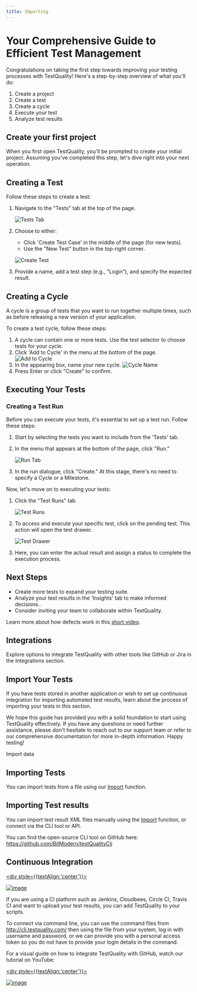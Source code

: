 ```yaml
---
title: Importing
---
```


# Your Comprehensive Guide to Efficient Test Management

Congratulations on taking the first step towards improving your testing processes with TestQuality! Here's a step-by-step overview of what you'll do:

1. Create a project
2. Create a test
3. Create a cycle
4. Execute your test
5. Analyze test results

## Create your first project

When you first open TestQuality, you'll be prompted to create your initial project. Assuming you've completed this step, let's dive right into your next operation.

## Creating a Test

Follow these steps to create a test:

1. Navigate to the "Tests" tab at the top of the page.

   ![Tests Tab](img/img2/img_13.png)

2. Choose to either:
   - Click 'Create Test Case' in the middle of the page (for new tests).
   - Use the "New Test" button in the top-right corner.
   
   ![Create Test](img/img2/img_11.png)

3. Provide a name, add a test step (e.g., "Login"), and specify the expected result.

## Creating a Cycle

A cycle is a group of tests that you want to run together multiple times, such as before releasing a new version of your application. 

To create a test cycle, follow these steps:

1. A cycle can contain one or more tests. Use the test selector to choose tests for your cycle.
2. Click 'Add to Cycle' in the menu at the bottom of the page.
   ![Add to Cycle](img_14.png)
3. In the appearing box, name your new cycle.
   ![Cycle Name](img_15.png)
4. Press Enter or click "Create" to confirm.

## Executing Your Tests

### Creating a Test Run

Before you can execute your tests, it's essential to set up a test run. Follow these steps:

1. Start by selecting the tests you want to include from the 'Tests' tab.

2. In the menu that appears at the bottom of the page, click "Run."

   ![Run Tab](img/img2/img_12.png)

3. In the run dialogue, click "Create." At this stage, there's no need to specify a Cycle or a Milestone.

Now, let's move on to executing your tests:

1. Click the "Test Runs" tab.

   ![Test Runs](img/img2/img_16.png)

2. To access and execute your specific test, click on the pending test. This action will open the test drawer.

   ![Test Drawer](img/img2/img_18.png)

3. Here, you can enter the actual result and assign a status to complete the execution process.

## Next Steps
- Create more tests to expand your testing suite.
- Analyze your test results in the 'Insights' tab to make informed decisions..
- Consider inviting your team to collaborate within TestQuality.

Learn more about how defects work in this [short video](https://www.example.com/defectsvideo).

## Integrations

Explore options to integrate TestQuality with other tools like GitHub or Jira in the Integrations section.

## Import Your Tests

If you have tests stored in another application or wish to set up continuous integration for importing automated test results, learn about the process of importing your tests in this section.

We hope this guide has provided you with a solid foundation to start using TestQuality effectively. If you have any questions or need further assistance, please don't hesitate to reach out to our support team or refer to our comprehensive documentation for more in-depth information. Happy testing!


Import data

## Importing Tests

You can import tests from a file using our [Import](importing) function.

## Importing Test results
You can import test result XML files manually using the [Import](importing) function, or connect via the CLI tool or API.

You can find the open-source CLI tool on GitHub here: https://github.com/BitModern/testQualityCli

## Continuous Integration

<a href="https://www.youtube.com/watch?v=-pVzAUUtpcI"> <div style={{textAlign:'center'}}>

![image](img/img_48.png)

</div></a>



If you are using a CI platform such as Jenkins, Cloudbees, Circle CI, Travis CI and want to upload your test results, you can add TestQuality to your scripts.

To connect via command line, you can use the command files from http://cli.testquality.com/ then using the file from your system, log in with username and password, or we can provide you with a personal access token so you do not have to provide your login details in the command.

For a visual guide on how to integrate TestQuality with GitHub, watch our tutorial on YouTube: 

<a href="https://www.youtube.com/watch?v=N_6zCIpWG6U"> <div style={{textAlign:'center'}}>

![image](img/img_65.png)

</div></a>